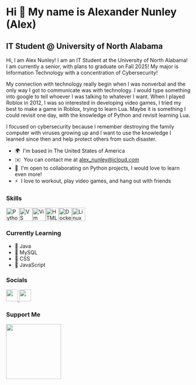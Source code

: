 Hi 👋 My name is Alexander Nunley (Alex)
========================================

IT Student @ University of North Alabama
---------------------------------------

Hi, I am Alex Nunley! I am an IT Student at the University of North Alabama! I am currently a senior, with plans to graduate on Fall 2025! My major is Information Technology with a concentration of Cybersecurity!

My connection with technology really begin when I was nonverbal and the only way I got to communicate was with technology. I would type something into google to tell whoever I was talking to whatever I want. When I played Roblox in 2012, I was so interested in developing video games, I tried my best to make a game in Roblox, trying to learn Lua. Maybe it is something I could revisit one day, with the knowledge of Python and revisit learning Lua. 

I focused on cybersecurity because I remember destroying the family computer with viruses growing up and I want to use the knowledge I learned since then and help protect others from such disaster.

* 🌍  I'm based in The United States of America
* ✉️  You can contact me at [alex\_nunley@icloud.com](mailto:alex_nunley@icloud.com)
* 🤝  I'm open to collaborating on Python projects, I would love to learn even more!
* ⚡  I love to workout, play video games, and hang out with friends

### Skills


<p align="left">
<a href="https://www.python.org/" target="_blank" rel="noreferrer"><img src="https://raw.githubusercontent.com/danielcranney/readme-generator/main/public/icons/skills/python-colored.svg" width="36" height="36" alt="Python" /></a><a href="https://code.visualstudio.com/" target="_blank" rel="noreferrer"><img src="https://raw.githubusercontent.com/danielcranney/readme-generator/main/public/icons/skills/visualstudiocode.svg" width="36" height="36" alt="VS Code" /></a><a href="https://www.vim.org/" target="_blank" rel="noreferrer"><img src="https://raw.githubusercontent.com/danielcranney/readme-generator/main/public/icons/skills/vim.svg" width="36" height="36" alt="Vim" /></a><a href="https://developer.mozilla.org/en-US/docs/Glossary/HTML5" target="_blank" rel="noreferrer"><img src="https://raw.githubusercontent.com/danielcranney/readme-generator/main/public/icons/skills/html5-colored.svg" width="36" height="36" alt="HTML5" /></a><a href="https://www.docker.com/" target="_blank" rel="noreferrer"><img src="https://raw.githubusercontent.com/danielcranney/readme-generator/main/public/icons/skills/docker-colored.svg" width="36" height="36" alt="Docker" /></a><a href="https://www.linux.org" target="_blank" rel="noreferrer"><img src="https://raw.githubusercontent.com/danielcranney/readme-generator/main/public/icons/skills/linux-colored.svg" width="36" height="36" alt="Linux" /></a>
</p>

### Currently Learning

* 🧠 Java
* 🧠 MySQL
* 🧠 CSS
* 🧠 JavaScript

### Socials

<p align="left"> <a href="https://www.github.com/anunley2025" target="_blank" rel="noreferrer"> <picture> <source media="(prefers-color-scheme: dark)" srcset="https://raw.githubusercontent.com/danielcranney/readme-generator/main/public/icons/socials/github-dark.svg" /> <source media="(prefers-color-scheme: light)" srcset="https://raw.githubusercontent.com/danielcranney/readme-generator/main/public/icons/socials/github.svg" /> <img src="https://raw.githubusercontent.com/danielcranney/readme-generator/main/public/icons/socials/github.svg" width="32" height="32" /> </picture> </a> <a href="https://www.linkedin.com/in/alex-nunley-097266208/" target="_blank" rel="noreferrer"> <picture> <source media="(prefers-color-scheme: dark)" srcset="https://raw.githubusercontent.com/danielcranney/readme-generator/main/public/icons/socials/linkedin-dark.svg" /> <source media="(prefers-color-scheme: light)" srcset="https://raw.githubusercontent.com/danielcranney/readme-generator/main/public/icons/socials/linkedin.svg" /> <img src="https://raw.githubusercontent.com/danielcranney/readme-generator/main/public/icons/socials/linkedin.svg" width="32" height="32" /> </picture> </a></p>

### Support Me

<a href="https://www.buymeacoffee.com/anunley">
    <img src="https://cdn.buymeacoffee.com/buttons/v2/default-yellow.png" width="150" />
</a>
